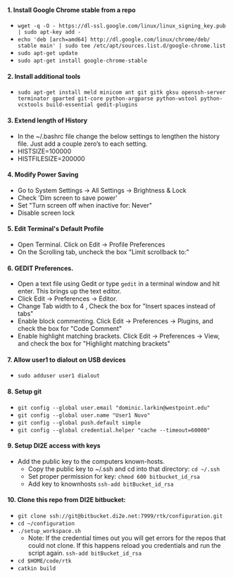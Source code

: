 #### 1. Install Google Chrome stable from a repo
- `wget -q -O - https://dl-ssl.google.com/linux/linux_signing_key.pub | sudo apt-key add -`
- `echo 'deb [arch=amd64] http://dl.google.com/linux/chrome/deb/ stable main' | sudo tee /etc/apt/sources.list.d/google-chrome.list`
- `sudo apt-get update` 
- `sudo apt-get install google-chrome-stable`

#### 2. Install additional tools
- `sudo apt-get install meld minicom ant git gitk gksu openssh-server terminator gparted git-core python-argparse python-wstool python-vcstools build-essential gedit-plugins` 

#### 3. Extend length of History
- In the ~/.bashrc file change the below settings to lengthen the history file. Just add a couple zero’s to each setting.
- HISTSIZE=100000
- HISTFILESIZE=200000

#### 4. Modify Power Saving
- Go to System Settings -> All Settings -> Brightness & Lock
- Check 'Dim screen to save power'
- Set "Turn screen off when inactive for: Never"
- Disable screen lock

#### 5. Edit Terminal's Default Profile
- Open Terminal. Click on Edit -> Profile Preferences
- On the Scrolling tab, uncheck the box "Limit scrollback to:"

#### 6. GEDIT Preferences.
- Open a text file using Gedit or type `gedit` in a terminal window and hit enter. This brings up the text editor.
- Click Edit -> Preferences -> Editor. 
- Change Tab width to 4 , Check the box for "Insert spaces instead of tabs"
- Enable block commenting. Click Edit -> Preferences -> Plugins, and check the box for "Code Comment"
- Enable highlight matching brackets. Click Edit -> Preferences -> View, and check the box for "Highlight matching brackets"

#### 7. Allow user1 to dialout on USB devices
 - `sudo adduser user1 dialout`
 
#### 8. Setup git
- `git config --global user.email "dominic.larkin@westpoint.edu"`
- `git config --global user.name "User1 Nuvo"`
- `git config --global push.default simple`
- `git config --global credential.helper "cache --timeout=60000"`

#### 9. Setup DI2E access with keys
- Add the public key to the computers known-hosts. 
    - Copy the public key to ~/.ssh and cd into that directory:
        `cd ~/.ssh`
    - Set proper permission for key:
        `chmod 600 bitbucket_id_rsa`
    - Add key to knownhosts
        `ssh-add bitBucket_id_rsa`
        
#### 10. Clone this repo from DI2E bitbucket:
- `git clone ssh://git@bitbucket.di2e.net:7999/rtk/configuration.git`
- `cd ~/configuration`
- `./setup_workspace.sh`
    - Note: If the credential times out you will get errors for the repos that could not clone. If this happens reload you credentials and run the script again. `ssh-add bitBucket_id_rsa`
- `cd $HOME/code/rtk`
- `catkin build`
    

